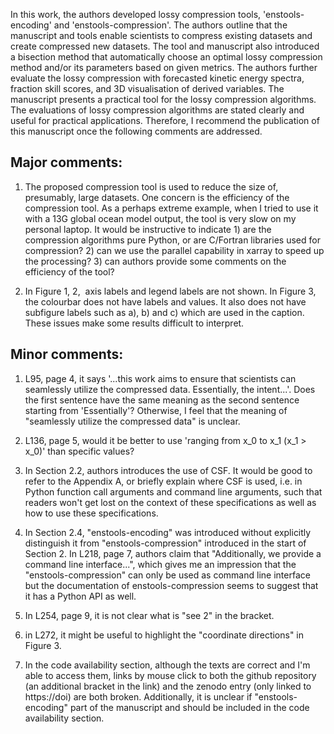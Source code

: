 In this work, the authors developed lossy compression tools, 'enstools-encoding' and 'enstools-compression'. The authors outline that the manuscript and tools enable scientists to compress existing datasets and create compressed new datasets. The tool and manuscript also introduced a bisection method that automatically choose an optimal lossy compression method and/or its parameters based on given metrics. The authors further evaluate the lossy compression with forecasted kinetic energy spectra, fraction skill scores, and 3D visualisation of derived variables. The manuscript presents a practical tool for the lossy compression algorithms. The evaluations of lossy compression algorithms are stated clearly and useful for practical applications. Therefore, I recommend the publication of this manuscript once the following comments are addressed.

## Major comments:  
  
1. The proposed compression tool is used to reduce the size of, presumably, large datasets. One concern is the efficiency of the compression tool. As a perhaps extreme example, when I tried to use it with a 13G global ocean model output, the tool is very slow on my personal laptop. It would be instructive to indicate 1) are the compression algorithms pure Python, or are C/Fortran libraries used for compression? 2) can we use the parallel capability in xarray to speed up the processing? 3) can authors provide some comments on the efficiency of the tool?  
  
2. In Figure 1, 2,  axis labels and legend labels are not shown. In Figure 3, the colourbar does not have labels and values. It also does not have subfigure labels such as a), b) and c) which are used in the caption. These issues make some results difficult to interpret.

## Minor comments:  
  
1. L95, page 4, it says '...this work aims to ensure that scientists can seamlessly utilize the compressed data. Essentially, the intent...'. Does the first sentence have the same meaning as the second sentence starting from 'Essentially'? Otherwise, I feel that the meaning of "seamlessly utilize the compressed data" is unclear.  
  
2. L136, page 5, would it be better to use 'ranging from x_0 to x_1 (x_1 > x_0)' than specific values?  
  
3. In Section 2.2, authors introduces the use of CSF. It would be good to refer to the Appendix A, or briefly explain where CSF is used, i.e. in Python function call arguments and command line arguments, such that readers won't get lost on the context of these specifications as well as how to use these specifications.  
  
4. In Section 2.4, "enstools-encoding" was introduced without explicitly distinguish it from "enstools-compression" introduced in the start of Section 2. In L218, page 7, authors claim that "Additionally, we provide a command line interface...", which gives me an impression that the "enstools-compression" can only be used as command line interface but the documentation of enstools-compression seems to suggest that it has a Python API as well.  
  
5. In L254, page 9, it is not clear what is "see 2" in the bracket.  
  
6. in L272, it might be useful to highlight the "coordinate directions" in Figure 3.  
  
7. In the code availability section, although the texts are correct and I'm able to access them, links by mouse click to both the github repository (an additional bracket in the link) and the zenodo entry (only linked to https://doi) are both broken. Additionally, it is unclear if "enstools-encoding" part of the manuscript and should be included in the code availability section.